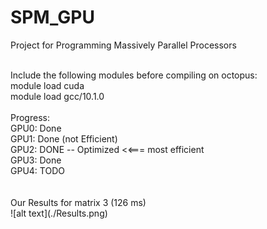 # SPM_GPU
Project for Programming Massively Parallel Processors

<br>
Include the following modules before compiling on octopus:<br>
module load cuda<br>
module load gcc/10.1.0<br>
<br>
Progress:<br>
GPU0: Done<br>
GPU1: Done (not Efficient)<br>
GPU2: DONE -- Optimized <<=== most efficient<br>
GPU3: Done<br>
GPU4: TODO<br>
<br>
<br>
Our Results for matrix 3  (126 ms)<br>
![alt text](./Results.png)
